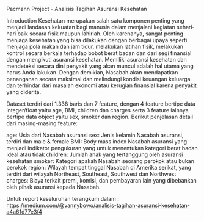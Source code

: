 Pacmann Project - Analisis Tagihan Asuransi Kesehatan

Introduction
Kesehatan merupakan salah satu komponen penting yang menjadi landasan kekuatan bagi manusia dalam menjalani kegiatan sehari-hari baik secara fisik maupun lahiriah. Oleh karenanya, sangat penting menjaga kesehatan yang bisa dilakukan dengan berbagai upaya seperti menjaga pola makan dan jam tidur, melakukan latihan fisik, melakukan kontrol secara berkala terhadap bobot berat badan dan dari segi finansial dengan mengikuti asuransi kesehatan. Memiliki asuransi kesehatan dan mendeteksi secara dini penyakit yang akan muncul adalah hal utama yang harus Anda lakukan. Dengan demikian, Nasabah akan mendapatkan penanganan secara maksimal dan melindungi kondisi keuangan keluarga dan terhindar dari masalah ekonomi atau kerugian finansial karena penyakit yang diderita.

Dataset terdiri dari 1.338 baris dan 7 feature, dengan 4 feature bertipe data integer/float yaitu age, BMI, children dan charges serta 3 feature lainnya bertipe data object yaitu sex, smoker dan region. Berikut penjelasan detail dari masing-masing feature:

age: Usia dari Nasabah asuransi
sex: Jenis kelamin Nasabah asuransi, terdiri dan male & female
BMI: Body mass index Nasabah asuransi yang menjadi indikator pengukuran yang untuk menentukan kategori berat badan ideal atau tidak
children: Jumlah anak yang tertanggung oleh asuransi kesehatan
smoker: Kategori apakah Nasabah seorang perokok atau bukan perokok
region: Wilayah tempat tinggal Nasabah di Amerika serikat, yang terdiri dari wilayah Northeast, Southeast, Southwest dan Northwest
charges: Biaya terkait premi, komisi, dan pembayaran lain yang dibebankan oleh pihak asuransi kepada Nasabah.

Untuk report keseluruhan terangkum dalam : https://medium.com/@vannybowo/analisis-tagihan-asuransi-kesehatan-a4a61d77e3f4
